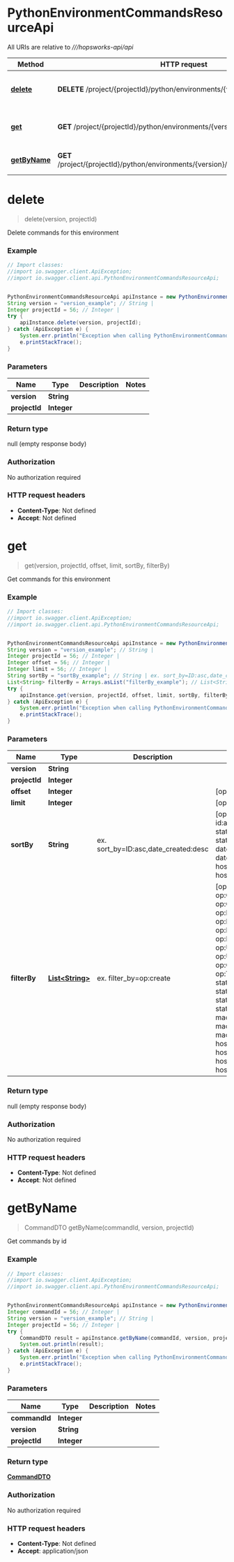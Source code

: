 # PythonEnvironmentCommandsResourceApi

All URIs are relative to *///hopsworks-api/api*

Method | HTTP request | Description
------------- | ------------- | -------------
[**delete**](PythonEnvironmentCommandsResourceApi.md#delete) | **DELETE** /project/{projectId}/python/environments/{version}/commands | Delete commands for this environment
[**get**](PythonEnvironmentCommandsResourceApi.md#get) | **GET** /project/{projectId}/python/environments/{version}/commands | Get commands for this environment
[**getByName**](PythonEnvironmentCommandsResourceApi.md#getByName) | **GET** /project/{projectId}/python/environments/{version}/commands/{commandId} | Get commands by id

<a name="delete"></a>
# **delete**
> delete(version, projectId)

Delete commands for this environment

### Example
```java
// Import classes:
//import io.swagger.client.ApiException;
//import io.swagger.client.api.PythonEnvironmentCommandsResourceApi;


PythonEnvironmentCommandsResourceApi apiInstance = new PythonEnvironmentCommandsResourceApi();
String version = "version_example"; // String | 
Integer projectId = 56; // Integer | 
try {
    apiInstance.delete(version, projectId);
} catch (ApiException e) {
    System.err.println("Exception when calling PythonEnvironmentCommandsResourceApi#delete");
    e.printStackTrace();
}
```

### Parameters

Name | Type | Description  | Notes
------------- | ------------- | ------------- | -------------
 **version** | **String**|  |
 **projectId** | **Integer**|  |

### Return type

null (empty response body)

### Authorization

No authorization required

### HTTP request headers

 - **Content-Type**: Not defined
 - **Accept**: Not defined

<a name="get"></a>
# **get**
> get(version, projectId, offset, limit, sortBy, filterBy)

Get commands for this environment

### Example
```java
// Import classes:
//import io.swagger.client.ApiException;
//import io.swagger.client.api.PythonEnvironmentCommandsResourceApi;


PythonEnvironmentCommandsResourceApi apiInstance = new PythonEnvironmentCommandsResourceApi();
String version = "version_example"; // String | 
Integer projectId = 56; // Integer | 
Integer offset = 56; // Integer | 
Integer limit = 56; // Integer | 
String sortBy = "sortBy_example"; // String | ex. sort_by=ID:asc,date_created:desc
List<String> filterBy = Arrays.asList("filterBy_example"); // List<String> | ex. filter_by=op:create
try {
    apiInstance.get(version, projectId, offset, limit, sortBy, filterBy);
} catch (ApiException e) {
    System.err.println("Exception when calling PythonEnvironmentCommandsResourceApi#get");
    e.printStackTrace();
}
```

### Parameters

Name | Type | Description  | Notes
------------- | ------------- | ------------- | -------------
 **version** | **String**|  |
 **projectId** | **Integer**|  |
 **offset** | **Integer**|  | [optional]
 **limit** | **Integer**|  | [optional]
 **sortBy** | **String**| ex. sort_by&#x3D;ID:asc,date_created:desc | [optional] [enum: id:asc, id:desc, status:asc, status:desc, date_created:asc, date_created:desc, host:asc, host:desc]
 **filterBy** | [**List&lt;String&gt;**](String.md)| ex. filter_by&#x3D;op:create | [optional] [enum: op:CLONE, op:CREATE, op:BACKUP, op:REMOVE, op:LIST, op:INSTALL, op:UNINSTALL, op:UPGRADE, op:CLEAN, op:YML, status:NEW, status:SUCCESS, status:ONGOING, status:FAILED, machine_type:ALL, machine_type:CPU, machine_type:GPU, host_in:1, host_nin:4, host_lt:5, host_gt:3]

### Return type

null (empty response body)

### Authorization

No authorization required

### HTTP request headers

 - **Content-Type**: Not defined
 - **Accept**: Not defined

<a name="getByName"></a>
# **getByName**
> CommandDTO getByName(commandId, version, projectId)

Get commands by id

### Example
```java
// Import classes:
//import io.swagger.client.ApiException;
//import io.swagger.client.api.PythonEnvironmentCommandsResourceApi;


PythonEnvironmentCommandsResourceApi apiInstance = new PythonEnvironmentCommandsResourceApi();
Integer commandId = 56; // Integer | 
String version = "version_example"; // String | 
Integer projectId = 56; // Integer | 
try {
    CommandDTO result = apiInstance.getByName(commandId, version, projectId);
    System.out.println(result);
} catch (ApiException e) {
    System.err.println("Exception when calling PythonEnvironmentCommandsResourceApi#getByName");
    e.printStackTrace();
}
```

### Parameters

Name | Type | Description  | Notes
------------- | ------------- | ------------- | -------------
 **commandId** | **Integer**|  |
 **version** | **String**|  |
 **projectId** | **Integer**|  |

### Return type

[**CommandDTO**](CommandDTO.md)

### Authorization

No authorization required

### HTTP request headers

 - **Content-Type**: Not defined
 - **Accept**: application/json

